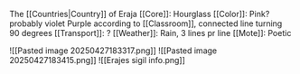 The [[Countries|Country]] of Eraja
[[Core]]: Hourglass
[[Color]]: Pink? probably violet Purple according to [[Classroom]], connected line turning 90 degrees
[[Transport]]: ?
[[Weather]]: Rain, 3 lines pr line
[[Mote]]: Poetic

![[Pasted image 20250427183317.png]]
![[Pasted image 20250427183415.png]]
![[Erajes sigil info.png]]